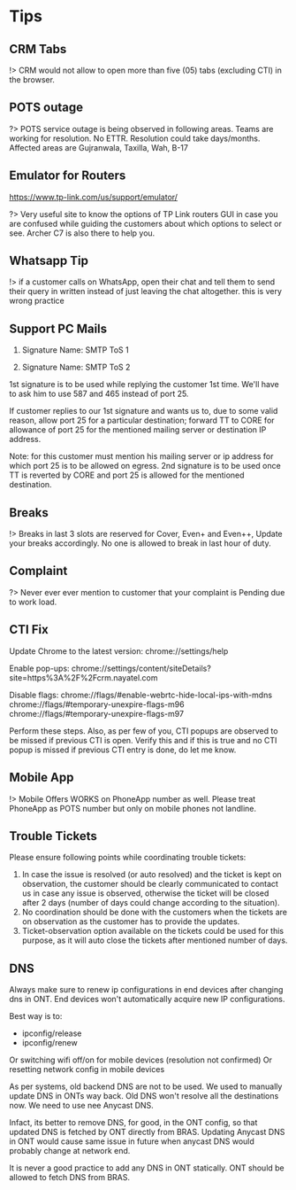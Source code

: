 # Tips

## CRM Tabs

!> CRM would not allow to open more than five (05) tabs (excluding CTI) in the browser.


## POTS outage

?> POTS service outage is being observed in following areas. Teams are working for resolution. No ETTR. Resolution could take days/months. Affected areas are Gujranwala, Taxilla, Wah, B-17


## Emulator for Routers

https://www.tp-link.com/us/support/emulator/

?> Very useful site to know the options of TP Link routers GUI in case you are confused while guiding the customers about which options to select or see. Archer C7 is also there to help you.


## Whatsapp Tip

!> if a customer calls on WhatsApp, open their chat and tell them to send their query in written instead of just leaving the chat altogether. this is very wrong practice


## Support PC Mails


1.	Signature Name: SMTP ToS 1

2.	Signature Name: SMTP ToS 2

1st signature is to be used while replying the customer 1st time. We'll have to ask him to use 587 and 465 instead of port 25.

If customer replies to our 1st signature and wants us to, due to some valid reason, allow port 25 for a particular destination; forward TT to CORE for allowance of port 25 for the mentioned mailing server or destination IP address.

Note: for this customer must mention his mailing server or ip address for which port 25 is to be allowed on egress.
2nd signature is to be used once TT is reverted by CORE and port 25 is allowed for the mentioned destination.


## Breaks

!> Breaks in last 3 slots are reserved for Cover, Even+ and Even++,
Update your breaks accordingly. No one is allowed to break in last hour of duty.


## Complaint

?> Never ever ever mention to customer that your complaint is Pending due to work load.


## CTI Fix

Update Chrome to the latest version:
chrome://settings/help

Enable pop-ups:
chrome://settings/content/siteDetails?site=https%3A%2F%2Fcrm.nayatel.com

Disable flags:
chrome://flags/#enable-webrtc-hide-local-ips-with-mdns
chrome://flags/#temporary-unexpire-flags-m96
chrome://flags/#temporary-unexpire-flags-m97

Perform these steps. Also, as per few of you, CTI popups are observed to be missed if previous CTI is open. Verify this and if this is true and no CTI popup is missed if previous CTI entry is done, do let me know.



## Mobile App

!> Mobile Offers WORKS on PhoneApp number as well. Please treat PhoneApp as POTS number but only on mobile phones not landline.



## Trouble Tickets

Please ensure following points while coordinating trouble tickets:

1.	In case the issue is resolved (or auto resolved) and the ticket is kept on observation, the customer should be clearly communicated to contact us in case any issue is observed, otherwise the ticket will be closed after 2 days (number of days could change according to the situation).
2.	No coordination should be done with the customers when the tickets are on observation as the customer has to provide the updates.
3.	Ticket-observation option available on the tickets could be used for this purpose, as it will auto close the tickets after mentioned number of days.


## DNS

Always make sure to renew ip configurations in end devices after changing dns in ONT. End devices won't automatically acquire new IP configurations.

Best way is to:
- ipconfig/release
- ipconfig/renew

Or switching wifi off/on for mobile devices (resolution not confirmed)
Or resetting network config in mobile devices

As per systems, old backend DNS are not to be used. We used to manually update DNS in ONTs way back. Old DNS won't resolve all the destinations now. We need to use nee Anycast DNS.

Infact, its better to remove DNS, for good, in the ONT config, so that updated DNS is fetched by ONT directly from BRAS. Updating Anycast DNS in ONT would cause same issue in future when anycast DNS would probably change at network end.

It is never a good practice to add any DNS in ONT statically. ONT should be allowed to fetch DNS from BRAS.